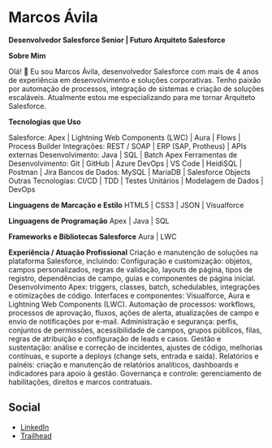 # **Marcos Ávila**
**Desenvolvedor Salesforce Senior | Futuro Arquiteto Salesforce**

**Sobre Mim**

Olá! 👋 Eu sou Marcos Ávila, desenvolvedor Salesforce com mais de 4 anos de experiência em desenvolvimento e soluções corporativas. Tenho paixão por automação de processos, integração de sistemas e criação de soluções escaláveis. Atualmente estou me especializando para me tornar Arquiteto Salesforce.

**Tecnologias que Uso**

Salesforce: Apex | Lightning Web Components (LWC) | Aura | Flows | Process Builder
Integrações: REST / SOAP | ERP (SAP, Protheus) | APIs externas
Desenvolvimento: Java | SQL | Batch Apex
Ferramentas de Desenvolvimento: Git | GitHub | Azure DevOps | VS Code | HeidiSQL | Postman | Jira
Bancos de Dados: MySQL | MariaDB | Salesforce Objects
Outras Tecnologias: CI/CD | TDD | Testes Unitários | Modelagem de Dados | DevOps

**Linguagens de Marcação e Estilo**
HTML5 | CSS3 | JSON | Visualforce

**Linguagens de Programação**
Apex | Java | SQL

**Frameworks e Bibliotecas Salesforce**
Aura | LWC

**Experiência / Atuação Profissional**
Criação e manutenção de soluções na plataforma Salesforce, incluindo:
Configuração e customização: objetos, campos personalizados, regras de validação, layouts de página, tipos de registro, dependências de campo, guias e componentes de página inicial.
Desenvolvimento Apex: triggers, classes, batch, schedulables, integrações e otimizações de código.
Interfaces e componentes: Visualforce, Aura e Lightning Web Components (LWC).
Automação de processos: workflows, processos de aprovação, fluxos, ações de alerta, atualizações de campo e envio de notificações por e-mail.
Administração e segurança: perfis, conjuntos de permissões, acessibilidade de campos, grupos públicos, filas, regras de atribuição e configuração de leads e casos.
Gestão e sustentação: análise e correção de incidentes, ajustes de código, melhorias contínuas, e suporte a deploys (change sets, entrada e saída).
Relatórios e painéis: criação e manutenção de relatórios analíticos, dashboards e indicadores para apoio à gestão.
Governança e controle: gerenciamento de habilitações, direitos e marcos contratuais.

## Social
- [LinkedIn](https://www.linkedin.com/in/marcos-%C3%A1vila-b4493b125/)  
- [Trailhead](https://www.salesforce.com/trailblazer/marcosavila)
